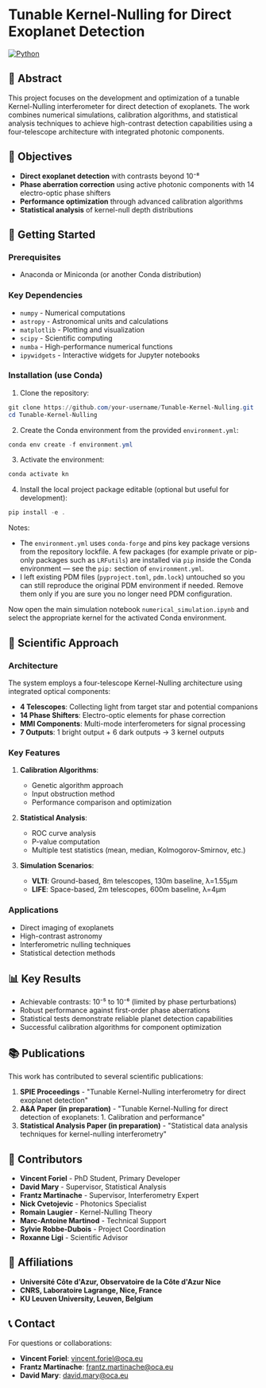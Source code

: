 # Tunable Kernel-Nulling for Direct Exoplanet Detection

[![Python](https://img.shields.io/badge/python-3.11+-blue.svg)](https://www.python.org/downloads/)

## 📜 Abstract

This project focuses on the development and optimization of a tunable Kernel-Nulling interferometer for direct detection of exoplanets. The work combines numerical simulations, calibration algorithms, and statistical analysis techniques to achieve high-contrast detection capabilities using a four-telescope architecture with integrated photonic components.

## 🎯 Objectives

- **Direct exoplanet detection** with contrasts beyond 10⁻⁸
- **Phase aberration correction** using active photonic components with 14 electro-optic phase shifters
- **Performance optimization** through advanced calibration algorithms
- **Statistical analysis** of kernel-null depth distributions

## 🚀 Getting Started

### Prerequisites

- Anaconda or Miniconda (or another Conda distribution)

### Key Dependencies

- `numpy` - Numerical computations
- `astropy` - Astronomical units and calculations
- `matplotlib` - Plotting and visualization
- `scipy` - Scientific computing
- `numba` - High-performance numerical functions
- `ipywidgets` - Interactive widgets for Jupyter notebooks

### Installation (use Conda)

1. Clone the repository:
```powershell
git clone https://github.com/your-username/Tunable-Kernel-Nulling.git
cd Tunable-Kernel-Nulling
```

2. Create the Conda environment from the provided `environment.yml`:
```powershell
conda env create -f environment.yml
```

3. Activate the environment:
```powershell
conda activate kn
```

4. Install the local project package editable (optional but useful for development):
```powershell
pip install -e .
```

Notes:
- The `environment.yml` uses `conda-forge` and pins key package versions from the repository lockfile. A few packages (for example private or pip-only packages such as `LRFutils`) are installed via `pip` inside the Conda environment — see the `pip:` section of `environment.yml`.
- I left existing PDM files (`pyproject.toml`, `pdm.lock`) untouched so you can still reproduce the original PDM environment if needed. Remove them only if you are sure you no longer need PDM configuration.

Now open the main simulation notebook `numerical_simulation.ipynb` and select the appropriate kernel for the activated Conda environment.

## 🔬 Scientific Approach

### Architecture

The system employs a four-telescope Kernel-Nulling architecture using integrated optical components:

- **4 Telescopes**: Collecting light from target star and potential companions
- **14 Phase Shifters**: Electro-optic elements for phase correction
- **MMI Components**: Multi-mode interferometers for signal processing
- **7 Outputs**: 1 bright output + 6 dark outputs → 3 kernel outputs

### Key Features

1. **Calibration Algorithms**:
   - Genetic algorithm approach
   - Input obstruction method
   - Performance comparison and optimization

2. **Statistical Analysis**:
   - ROC curve analysis
   - P-value computation
   - Multiple test statistics (mean, median, Kolmogorov-Smirnov, etc.)

3. **Simulation Scenarios**:
   - **VLTI**: Ground-based, 8m telescopes, 130m baseline, λ=1.55μm
   - **LIFE**: Space-based, 2m telescopes, 600m baseline, λ=4μm

### Applications

- Direct imaging of exoplanets
- High-contrast astronomy
- Interferometric nulling techniques
- Statistical detection methods

## 📊 Key Results

- Achievable contrasts: 10⁻⁵ to 10⁻⁶ (limited by phase perturbations)
- Robust performance against first-order phase aberrations
- Statistical tests demonstrate reliable planet detection capabilities
- Successful calibration algorithms for component optimization

## 📚 Publications

This work has contributed to several scientific publications:

1. **SPIE Proceedings** - "Tunable Kernel-Nulling interferometry for direct exoplanet detection"
2. **A&A Paper (in preparation)** - "Tunable Kernel-Nulling for direct detection of exoplanets: 1. Calibration and performance"
3. **Statistical Analysis Paper (in preparation)** - "Statistical data analysis techniques for kernel-nulling interferometry"

## 👥 Contributors

- **Vincent Foriel** - PhD Student, Primary Developer
- **David Mary** - Supervisor, Statistical Analysis
- **Frantz Martinache** - Supervisor, Interferometry Expert
- **Nick Cvetojevic** - Photonics Specialist
- **Romain Laugier** - Kernel-Nulling Theory
- **Marc-Antoine Martinod** - Technical Support
- **Sylvie Robbe-Dubois** - Project Coordination
- **Roxanne Ligi** - Scientific Advisor

## 🏢 Affiliations

- **Université Côte d'Azur, Observatoire de la Côte d'Azur Nice**
- **CNRS, Laboratoire Lagrange, Nice, France**
- **KU Leuven University, Leuven, Belgium**

## 📞 Contact

For questions or collaborations:
- **Vincent Foriel**: vincent.foriel@oca.eu
- **Frantz Martinache**: frantz.martinache@oca.eu
- **David Mary**: david.mary@oca.eu

